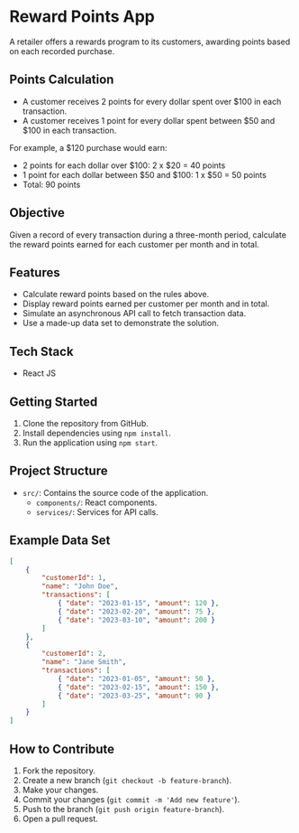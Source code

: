 # Reward Points App

A retailer offers a rewards program to its customers, awarding points based on each recorded purchase.

## Points Calculation

- A customer receives 2 points for every dollar spent over $100 in each transaction.
- A customer receives 1 point for every dollar spent between $50 and $100 in each transaction.

For example, a $120 purchase would earn:
- 2 points for each dollar over $100: 2 x $20 = 40 points
- 1 point for each dollar between $50 and $100: 1 x $50 = 50 points
- Total: 90 points

## Objective

Given a record of every transaction during a three-month period, calculate the reward points earned for each customer per month and in total.

## Features

- Calculate reward points based on the rules above.
- Display reward points earned per customer per month and in total.
- Simulate an asynchronous API call to fetch transaction data.
- Use a made-up data set to demonstrate the solution.

## Tech Stack

- React JS 

## Getting Started

1. Clone the repository from GitHub.
2. Install dependencies using `npm install`.
3. Run the application using `npm start`.

## Project Structure

- `src/`: Contains the source code of the application.
    - `components/`: React components.
    - `services/`: Services for API calls.

## Example Data Set

```json
[
    {
        "customerId": 1,
        "name": "John Doe",
        "transactions": [
            { "date": "2023-01-15", "amount": 120 },
            { "date": "2023-02-20", "amount": 75 },
            { "date": "2023-03-10", "amount": 200 }
        ]
    },
    {
        "customerId": 2,
        "name": "Jane Smith",
        "transactions": [
            { "date": "2023-01-05", "amount": 50 },
            { "date": "2023-02-15", "amount": 150 },
            { "date": "2023-03-25", "amount": 90 }
        ]
    }
]
```

## How to Contribute

1. Fork the repository.
2. Create a new branch (`git checkout -b feature-branch`).
3. Make your changes.
4. Commit your changes (`git commit -m 'Add new feature'`).
5. Push to the branch (`git push origin feature-branch`).
6. Open a pull request.
